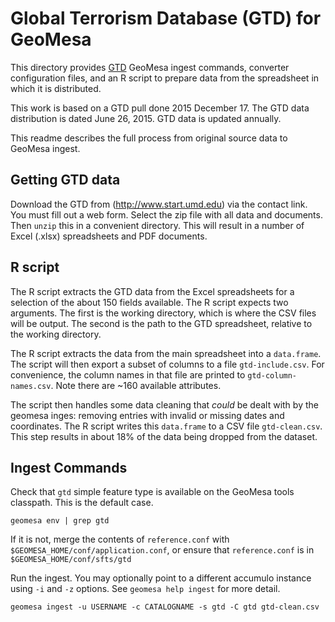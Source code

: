 # Global Terrorism Database (GTD) for GeoMesa

This directory provides [GTD](http://www.start.umd.edu/gtd/) GeoMesa ingest commands, converter configuration files, and an R script to prepare data from the spreadsheet in which it is distributed.

This work is based on a GTD pull done 2015 December 17. The GTD data distribution is dated June 26, 2015. GTD data is updated annually.

This readme describes the full process from original source data to GeoMesa ingest. 

## Getting GTD data
Download the GTD from (http://www.start.umd.edu) via the contact link. You must fill out a web form. Select the zip file with all data and documents. Then `unzip` this in a convenient directory. This will result in a number of Excel (.xlsx) spreadsheets and PDF documents.

## R script
The R script extracts the GTD data from the Excel spreadsheets for a selection of the about 150 fields available. The R script expects two arguments. The first is the working directory, which is where the CSV files will be output. The second is the path to the GTD spreadsheet, relative to the working directory.

The R script extracts the data from the main spreadsheet into a `data.frame`. The script will then export a subset of columns to a file `gtd-include.csv`. For convenience, the column names in that file are printed to `gtd-column-names.csv`. Note there are ~160 available attributes.

The script then handles some data cleaning that *could* be dealt with by the geomesa inges: removing entries with invalid or missing dates and coordinates. The R script writes this `data.frame` to a CSV file `gtd-clean.csv`. This step results in about 18% of the data being dropped from the dataset.

## Ingest Commands

Check that `gtd` simple feature type is available on the GeoMesa tools classpath. This is the default case.

    geomesa env | grep gtd

If it is not, merge the contents of `reference.conf` with `$GEOMESA_HOME/conf/application.conf`, or ensure that `reference.conf` is in `$GEOMESA_HOME/conf/sfts/gtd`

Run the ingest. You may optionally point to a different accumulo instance using `-i` and `-z` options. See `geomesa help ingest` for more detail.

    geomesa ingest -u USERNAME -c CATALOGNAME -s gtd -C gtd gtd-clean.csv
